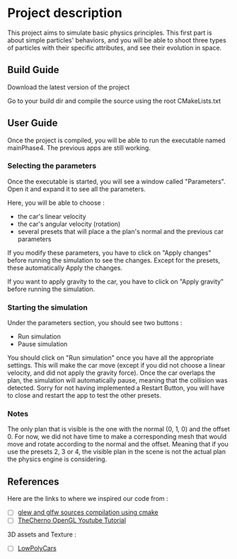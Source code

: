 # Project description

This project aims to simulate basic physics principles.
This first part is about simple particles' behaviors, and you will be able to shoot three types of particles
with their specific attributes, and see their evolution in space.

## Build Guide

Download the latest version of the project

Go to your build dir and compile the source using the root CMakeLists.txt

## User Guide

Once the project is compiled, you will be able to run the executable named mainPhase4. The previous apps are still working.

### Selecting the parameters

Once the executable is started, you will see a window called "Parameters". Open it and expand it to see all the parameters.

Here, you will be able to choose :
- the car's linear velocity
- the car's angular velocity (rotation)
- several presets that will place a the plan's normal and the previous car parameters

If you modify these parameters, you have to click on "Apply changes" before running the simulation to see the changes.
Except for the presets, these automatically Apply the changes.

If you want to apply gravity to the car, you have to click on "Apply gravity" before running the simulation.

### Starting the simulation

Under the parameters section, you should see two buttons :
- Run simulation
- Pause simulation

You should click on "Run simulation" once you have all the appropriate settings. This will make the car move (except if you
did not choose a linear velocity, and did not apply the gravity force). Once the car overlaps the plan, the simulation will
automatically pause, meaning that the collision was detected.
Sorry for not having implemented a Restart Button, you will have to close and restart the app to test the other presets.

### Notes

The only plan that is visible is the one with the normal (0, 1, 0) and the offset 0. For now, we did not have time to make
a corresponding mesh that would move and rotate according to the normal and the offset.
Meaning that if you use the presets 2, 3 or 4, the visible plan in the scene is not the actual plan the physics engine is considering.

## References

Here are the links to where we inspired our code from :
- [ ] [glew and glfw sources compilation using cmake](https://github.com/opengl-tutorials/ogl/blob/master/external/CMakeLists.txt)
- [ ] [TheCherno OpenGL Youtube Tutorial](https://thecherno.com/opengl)

3D assets and Texture :
- [ ] [LowPolyCars](https://free3d.com/fr/3d-model/cartoon-vehicles-low-poly-cars-free-874937.html)
